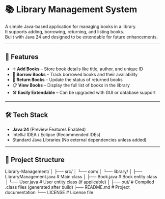 # 📚 Library Management System

A simple Java-based application for managing books in a library.  
It supports adding, borrowing, returning, and listing books.  
Built with Java 24 and designed to be extendable for future enhancements.

---

## 🚀 Features
- ➕ **Add Books** – Store book details like title, author, and unique ID
- 📖 **Borrow Books** – Track borrowed books and their availability
- 🔄 **Return Books** – Update the status of returned books
- 📋 **View Books** – Display the full list of books in the library
- 🛠 **Easily Extendable** – Can be upgraded with GUI or database support

---

## 🛠 Tech Stack
- **Java 24** (Preview Features Enabled)
- IntelliJ IDEA / Eclipse (Recommended IDEs)
- Standard Java Libraries (No external dependencies unless added)

---

## 📂 Project Structure
Library-Management/
│
├── src/
│   └── com/
│       └── library/
│           ├── LibraryManagement.java   # Main class
│           ├── Book.java                 # Book entity class
│           └── User.java                 # User entity class (if applicable)
│
├── out/                                  # Compiled .class files (generated after build)
├── README.md                             # Project documentation
└── LICENSE                               # License file
